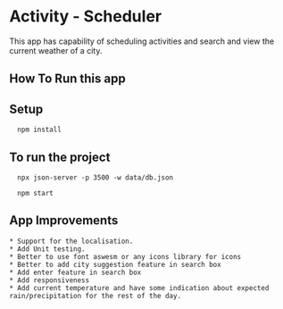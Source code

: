 # Activity - Scheduler

This app has capability of scheduling activities and search and view the current weather of a city.

## How To Run this app

## Setup
```
  npm install
```
## To run the project
```
  npx json-server -p 3500 -w data/db.json
```
```
  npm start
```

## App Improvements
```
* Support for the localisation.
* Add Unit testing.
* Better to use font aswesm or any icons library for icons
* Better to add city suggestion feature in search box
* Add enter feature in search box
* Add responsiveness 
* Add current temperature and have some indication about expected rain/precipitation for the rest of the day.
```
